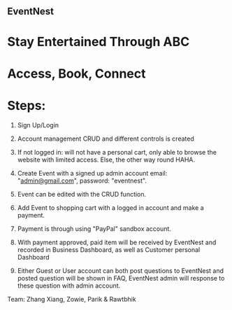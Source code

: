 ## EventNest
# Stay Entertained Through ABC
#   Access, Book, Connect

# Steps:
1) Sign Up/Login

2) Account management CRUD and different controls is created

3) If not logged in: will not have a personal cart, only able to browse the website with limited access. Else, the other way round HAHA.

4) Create Event with a signed up admin account email: "admin@gmail.com", password: "eventnest".

5) Event can be edited with the CRUD function.

6) Add Event to shopping cart with a logged in account and make a payment.

7) Payment is through using "PayPal" sandbox account.

8) With payment approved, paid item will be received by EventNest and recorded in Business Dashboard, as well as Customer personal Dashboard

9) Either Guest or User account can both post questions to EventNest and posted question will be shown in FAQ, EventNest admin will response to these question with admin account.




Team: Zhang Xiang, Zowie, Parik & Rawtbhik